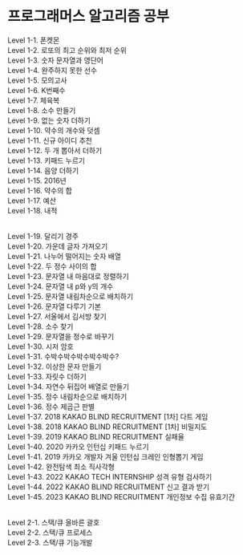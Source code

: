 # 프로그래머스 알고리즘 공부
Level 1-1. 폰켓몬<br>
Level 1-2. 로또의 최고 순위와 최저 순위<br>
Level 1-3. 숫자 문자열과 영단어<br>
Level 1-4. 완주하지 못한 선수<br>
Level 1-5. 모의고사<br>
Level 1-6. K번째수<br>
Level 1-7. 체육복<br>
Level 1-8. 소수 만들기<br>
Level 1-9. 없는 숫자 더하기<br>
Level 1-10. 약수의 개수와 덧셈<br>
Level 1-11. 신규 아이디 추천<br>
Level 1-12. 두 개 뽑아서 더하기<br>
Level 1-13. 키패드 누르기<br>
Level 1-14. 음양 더하기<br>
Level 1-15. 2016년<br>
Level 1-16. 약수의 합<br>
Level 1-17. 예산<br>
Level 1-18. 내적<br><br>

Level 1-19. 달리기 경주<br>
Level 1-20. 가운데 글자 가져오기<br>
Level 1-21. 나누어 떨어지는 숫자 배열<br>
Level 1-22. 두 정수 사이의 합<br>
Level 1-23. 문자열 내 마음대로 정렬하기<br>
Level 1-24. 문자열 내 p와 y의 개수<br>
Level 1-25. 문자열 내림차순으로 배치하기<br>
Level 1-26. 문자열 다루기 기본<br>
Level 1-27. 서울에서 김서방 찾기<br>
Level 1-28. 소수 찾기<br>
Level 1-29. 문자열을 정수로 바꾸기<br>
Level 1-30. 시저 암호<br>
Level 1-31. 수박수박수박수박수박수?<br>
Level 1-32. 이상한 문자 만들기<br>
Level 1-33. 자릿수 더하기<br>
Level 1-34. 자연수 뒤집어 배열로 만들기<br>
Level 1-35. 정수 내림차순으로 배치하기<br>
Level 1-36. 정수 제곱근 판별<br>
Level 1-37. 2018 KAKAO BLIND RECRUITMENT [1차] 다트 게임<br> 
Level 1-38. 2018 KAKAO BLIND RECRUITMENT [1차] 비밀지도<br>
Level 1-39. 2019 KAKAO BLIND RECRUITMENT 실패율<br>
Level 1-40. 2020 카카오 인턴십 키패드 누르기<br>
Level 1-41. 2019 카카오 개발자 겨울 인턴십 크레인 인형뽑기 게임<br>
Level 1-42. 완전탐색 최소 직사각형<br>
Level 1-43. 2022 KAKAO TECH INTERNSHIP 성격 유형 검사하기<br>
Level 1-44. 2022 KAKAO BLIND RECRUITMENT 신고 결과 받기<br>
Level 1-45. 2023 KAKAO BLIND RECRUITMENT 개인정보 수집 유효기간<br><br>

Level 2-1. 스택/큐 올바른 괄호<br>
Level 2-2. 스택/큐 프로세스<br>
Level 2-3. 스택/큐 기능개발<br>




